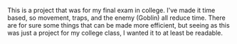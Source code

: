 This is a project that was for my final exam in college. I've made it time based, so movement, traps, and the enemy (Goblin) all reduce time. There are for sure some things that can be made more efficient, but seeing as this was just a project for my college class, I wanted it to at least be readable.

